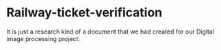 # Railway-ticket-verification
It is just a research kind of a document that we had created for our Digital image processing project. 
